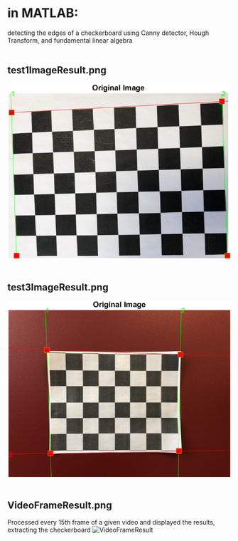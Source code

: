 # in MATLAB:
detecting the edges of a checkerboard using Canny detector, Hough Transform, and fundamental linear algebra
<br>
<br>
## test1ImageResult.png
![test1ImageResult](https://github.com/R4VILKHGB/Computer-Vision/blob/1d7cabfe1928e8fad63317dab1704bdf69eb38e9/Edge-Detection-and-Processing/test1ImageResult.png)
<br>
<br>
## test3ImageResult.png
![test3ImageResult](https://github.com/R4VILKHGB/Computer-Vision/blob/7c0094479c63130225195aa749c5f57b228e9c50/Edge-Detection-and-Processing/test3ImageResult.png)
<br>
<br>
## VideoFrameResult.png
Processed every 15th frame of a given video and displayed the results, extracting the checkerboard
![VideoFrameResult](https://github.com/R4VILKHGB/Edge-Detection-and-Processing/blob/f24679cd629ea9cbbe57a9f05bfa04db9ba325ab/VideoFrameResult.png)

